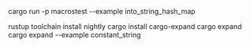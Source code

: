 cargo run -p macrostest --example into_string_hash_map

rustup toolchain install nightly
cargo install cargo-expand
cargo expand
cargo expand --example constant_string
